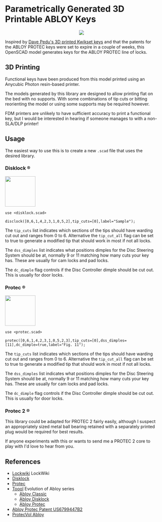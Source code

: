 # Parametrically Generated 3D Printable ABLOY Keys

<p align="center">
   <img src="https://pub.trosa.io/abloy_openscad.png"/><br>
</p>

Inspired by [Dave Pedu's 3D printed Kwikset keys](https://hackaday.io/project/27631-3d-printing-real-world-keys) and
that the patents for the ABLOY PROTEC keys were set to expire in a couple of weeks, this OpenSCAD model generates keys
for the ABLOY PROTEC line of locks.

## 3D Printing

Functional keys have been produced from this model printed using an Anycubic Photon resin-based printer.

The models generated by this library are designed to allow printing flat on the bed with no supports.
With some combinations of tip cuts or bitting reorienting the model or using some supports may be required however.

FDM printers are unlikely to have sufficient accuracy to print a functional key, but I would be interested in hearing
if someone manages to with a non-SLA/DLP printer!

## Usage

The easiest way to use this is to create a new `.scad` file that uses the desired library.

### Disklock ®

<img src="http://lockwiki.com/images/4/4e/Abloy_Disklock_key_bitting.jpg" width="100">

```scad
use <disklock.scad>

disclock([0,6,1,4,2,3,1,0,5,2],tip_cuts=[0],label="Sample");
```

The `tip_cuts` list indicates which sections of the tips should have warding cut out and ranges from 0 to 6.
Alternative the `tip_cut_all` flag can be set to true to generate a modified tip that should work in most if not all
locks.

The `dss_dimples` list indicates what positions dimples for the Disc Steering System should be at, normally 9 or 11
matching how many cuts your key has. These are usually for cam locks and pad locks.

The `dc_dimple` flag controls if the Disc Controller dimple should be cut out. This is usually for door locks.

### Protec ®

<img src="http://lockwiki.com/images/0/03/Abloy_Protec_key_bitting.jpg" width="100">

```scad
use <protec.scad>

protec([0,6,1,4,2,3,1,0,5,2,3],tip_cuts=[0],dss_dimples=[11],dc_dimple=true,label="Fig. 11");
```

The `tip_cuts` list indicates which sections of the tips should have warding cut out and ranges from 0 to 6.
Alternative the `tip_cut_all` flag can be set to true to generate a modified tip that should work in most if not all
locks.

The `dss_dimples` list indicates what positions dimples for the Disc Steering System should be at, normally 9 or 11
matching how many cuts your key has. These are usually for cam locks and pad locks.

The `dc_dimple` flag controls if the Disc Controller dimple should be cut out. This is usually for door locks.

### Protec 2 ®

This library could be adapted for PROTEC 2 fairly easily, although I suspect an appropriately sized  metal ball bearing
retained with a separately printed plug would be required for best results.

If anyone experiments with this or wants to send me a PROTEC 2 core to play with I'd love to hear from you.

## References

* [Lockwiki](http://lockwiki.com) LockWiki
 * [Disklock](http://lockwiki.com/index.php/Abloy_Disklock)
 * [Protec](http://lockwiki.com/index.php/Abloy_Protec)
* [Toool](https://toool.nl/) Evolution of Abloy series
  * [Abloy Classic](https://toool.nl/images/5/58/Abloy.pdf)
  * [Abloy Disklock](https://toool.nl/images/f/f3/Abloypart2.pdf)
  * [Abloy Protec](https://toool.nl/images/8/8a/Abloypart3.pdf)
* [Abloy Protec Patent US6799447B2](https://patents.google.com/patent/US6799447B2)
* [ProtecVol Abloy](http://protectvol.online.fr/abloy.html)
